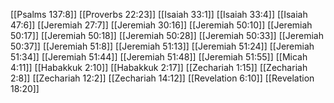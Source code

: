 [[Psalms 137:8]]
[[Proverbs 22:23]]
[[Isaiah 33:1]]
[[Isaiah 33:4]]
[[Isaiah 47:6]]
[[Jeremiah 27:7]]
[[Jeremiah 30:16]]
[[Jeremiah 50:10]]
[[Jeremiah 50:17]]
[[Jeremiah 50:18]]
[[Jeremiah 50:28]]
[[Jeremiah 50:33]]
[[Jeremiah 50:37]]
[[Jeremiah 51:8]]
[[Jeremiah 51:13]]
[[Jeremiah 51:24]]
[[Jeremiah 51:34]]
[[Jeremiah 51:44]]
[[Jeremiah 51:48]]
[[Jeremiah 51:55]]
[[Micah 4:11]]
[[Habakkuk 2:10]]
[[Habakkuk 2:17]]
[[Zechariah 1:15]]
[[Zechariah 2:8]]
[[Zechariah 12:2]]
[[Zechariah 14:12]]
[[Revelation 6:10]]
[[Revelation 18:20]]
